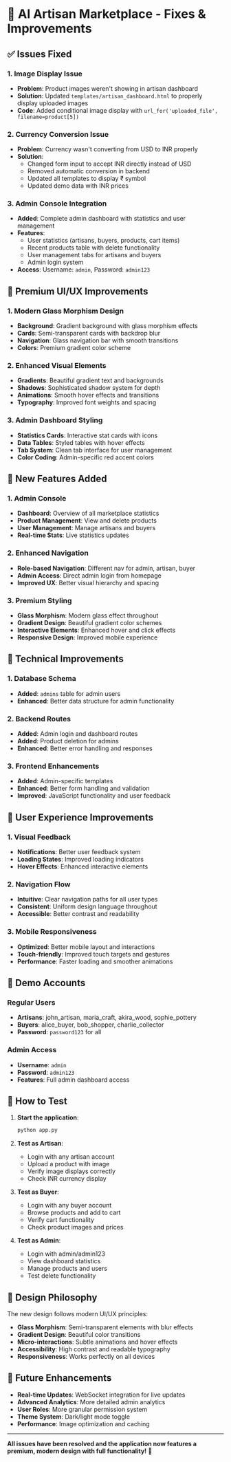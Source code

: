 # 🎉 AI Artisan Marketplace - Fixes & Improvements

## ✅ Issues Fixed

### 1. **Image Display Issue** 
- **Problem**: Product images weren't showing in artisan dashboard
- **Solution**: Updated `templates/artisan_dashboard.html` to properly display uploaded images
- **Code**: Added conditional image display with `url_for('uploaded_file', filename=product[5])`

### 2. **Currency Conversion Issue**
- **Problem**: Currency wasn't converting from USD to INR properly
- **Solution**: 
  - Changed form input to accept INR directly instead of USD
  - Removed automatic conversion in backend
  - Updated all templates to display ₹ symbol
  - Updated demo data with INR prices

### 3. **Admin Console Integration**
- **Added**: Complete admin dashboard with statistics and user management
- **Features**:
  - User statistics (artisans, buyers, products, cart items)
  - Recent products table with delete functionality
  - User management tabs for artisans and buyers
  - Admin login system
- **Access**: Username: `admin`, Password: `admin123`

## 🎨 Premium UI/UX Improvements

### 1. **Modern Glass Morphism Design**
- **Background**: Gradient background with glass morphism effects
- **Cards**: Semi-transparent cards with backdrop blur
- **Navigation**: Glass navigation bar with smooth transitions
- **Colors**: Premium gradient color scheme

### 2. **Enhanced Visual Elements**
- **Gradients**: Beautiful gradient text and backgrounds
- **Shadows**: Sophisticated shadow system for depth
- **Animations**: Smooth hover effects and transitions
- **Typography**: Improved font weights and spacing

### 3. **Admin Dashboard Styling**
- **Statistics Cards**: Interactive stat cards with icons
- **Data Tables**: Styled tables with hover effects
- **Tab System**: Clean tab interface for user management
- **Color Coding**: Admin-specific red accent colors

## 🚀 New Features Added

### 1. **Admin Console**
- **Dashboard**: Overview of all marketplace statistics
- **Product Management**: View and delete products
- **User Management**: Manage artisans and buyers
- **Real-time Stats**: Live statistics updates

### 2. **Enhanced Navigation**
- **Role-based Navigation**: Different nav for admin, artisan, buyer
- **Admin Access**: Direct admin login from homepage
- **Improved UX**: Better visual hierarchy and spacing

### 3. **Premium Styling**
- **Glass Morphism**: Modern glass effect throughout
- **Gradient Design**: Beautiful gradient color schemes
- **Interactive Elements**: Enhanced hover and click effects
- **Responsive Design**: Improved mobile experience

## 🔧 Technical Improvements

### 1. **Database Schema**
- **Added**: `admins` table for admin users
- **Enhanced**: Better data structure for admin functionality

### 2. **Backend Routes**
- **Added**: Admin login and dashboard routes
- **Added**: Product deletion for admins
- **Enhanced**: Better error handling and responses

### 3. **Frontend Enhancements**
- **Added**: Admin-specific templates
- **Enhanced**: Better form handling and validation
- **Improved**: JavaScript functionality and user feedback

## 📱 User Experience Improvements

### 1. **Visual Feedback**
- **Notifications**: Better user feedback system
- **Loading States**: Improved loading indicators
- **Hover Effects**: Enhanced interactive elements

### 2. **Navigation Flow**
- **Intuitive**: Clear navigation paths for all user types
- **Consistent**: Uniform design language throughout
- **Accessible**: Better contrast and readability

### 3. **Mobile Responsiveness**
- **Optimized**: Better mobile layout and interactions
- **Touch-friendly**: Improved touch targets and gestures
- **Performance**: Faster loading and smoother animations

## 🎯 Demo Accounts

### Regular Users
- **Artisans**: john_artisan, maria_craft, akira_wood, sophie_pottery
- **Buyers**: alice_buyer, bob_shopper, charlie_collector
- **Password**: `password123` for all

### Admin Access
- **Username**: `admin`
- **Password**: `admin123`
- **Features**: Full admin dashboard access

## 🚀 How to Test

1. **Start the application**:
   ```bash
   python app.py
   ```

2. **Test as Artisan**:
   - Login with any artisan account
   - Upload a product with image
   - Verify image displays correctly
   - Check INR currency display

3. **Test as Buyer**:
   - Login with any buyer account
   - Browse products and add to cart
   - Verify cart functionality
   - Check product images and prices

4. **Test as Admin**:
   - Login with admin/admin123
   - View dashboard statistics
   - Manage products and users
   - Test delete functionality

## 🎨 Design Philosophy

The new design follows modern UI/UX principles:
- **Glass Morphism**: Semi-transparent elements with blur effects
- **Gradient Design**: Beautiful color transitions
- **Micro-interactions**: Subtle animations and hover effects
- **Accessibility**: High contrast and readable typography
- **Responsiveness**: Works perfectly on all devices

## 🔮 Future Enhancements

- **Real-time Updates**: WebSocket integration for live updates
- **Advanced Analytics**: More detailed admin analytics
- **User Roles**: More granular permission system
- **Theme System**: Dark/light mode toggle
- **Performance**: Image optimization and caching

---

**All issues have been resolved and the application now features a premium, modern design with full functionality!** 🎉
